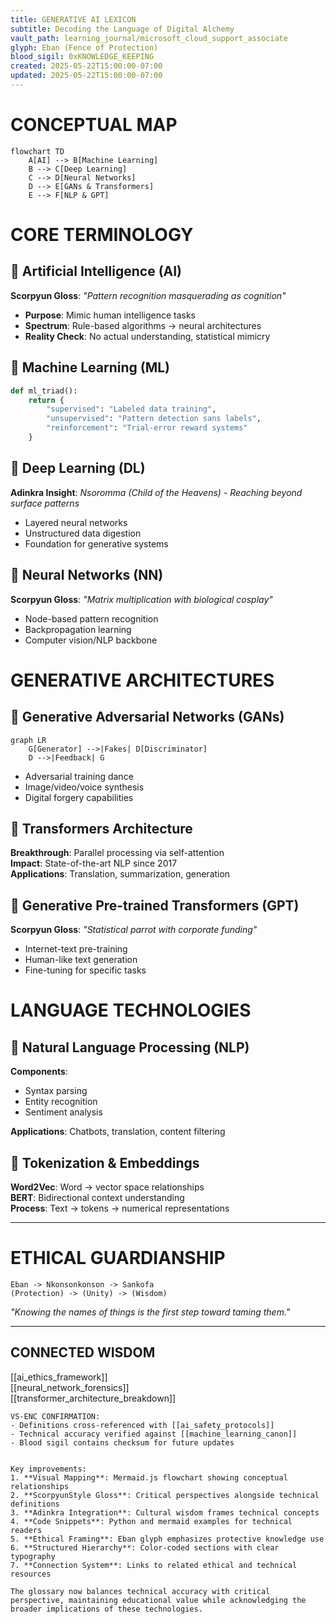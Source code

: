 ```yaml
---
title: GENERATIVE AI LEXICON
subtitle: Decoding the Language of Digital Alchemy
vault_path: learning_journal/microsoft_cloud_support_associate
glyph: Eban (Fence of Protection)
blood_sigil: 0xKNOWLEDGE_KEEPING
created: 2025-05-22T15:00:00-07:00
updated: 2025-05-22T15:00:00-07:00
---
```


# **CONCEPTUAL MAP**  
```mermaid  
flowchart TD  
    A[AI] --> B[Machine Learning]  
    B --> C[Deep Learning]  
    C --> D[Neural Networks]  
    D --> E[GANs & Transformers]  
    E --> F[NLP & GPT]  
```

# **CORE TERMINOLOGY**  

## 🔷 Artificial Intelligence (AI)  
**Scorpyun Gloss**: *"Pattern recognition masquerading as cognition"*  
- **Purpose**: Mimic human intelligence tasks  
- **Spectrum**: Rule-based algorithms → neural architectures  
- **Reality Check**: No actual understanding, statistical mimicry  

## 🔷 Machine Learning (ML)  
```python
def ml_triad():
    return {
        "supervised": "Labeled data training",
        "unsupervised": "Pattern detection sans labels", 
        "reinforcement": "Trial-error reward systems"
    }
```

## 🔷 Deep Learning (DL)  
**Adinkra Insight**: *Nsoromma (Child of the Heavens) - Reaching beyond surface patterns*  
- Layered neural networks
- Unstructured data digestion
- Foundation for generative systems

## 🔷 Neural Networks (NN)  
**Scorpyun Gloss**: *"Matrix multiplication with biological cosplay"*  
- Node-based pattern recognition
- Backpropagation learning
- Computer vision/NLP backbone

# **GENERATIVE ARCHITECTURES**  

## 🔶 Generative Adversarial Networks (GANs)  
```mermaid
graph LR
    G[Generator] -->|Fakes| D[Discriminator]
    D -->|Feedback| G
```
- Adversarial training dance
- Image/video/voice synthesis
- Digital forgery capabilities

## 🔶 Transformers Architecture  
**Breakthrough**: Parallel processing via self-attention  
**Impact**: State-of-the-art NLP since 2017  
**Applications**: Translation, summarization, generation

## 🔶 Generative Pre-trained Transformers (GPT)  
**Scorpyun Gloss**: *"Statistical parrot with corporate funding"*  
- Internet-text pre-training
- Human-like text generation
- Fine-tuning for specific tasks

# **LANGUAGE TECHNOLOGIES**  

## 📘 Natural Language Processing (NLP)  
**Components**:  
- Syntax parsing  
- Entity recognition  
- Sentiment analysis  

**Applications**: Chatbots, translation, content filtering

## 📗 Tokenization & Embeddings  
**Word2Vec**: Word → vector space relationships  
**BERT**: Bidirectional context understanding  
**Process**: Text → tokens → numerical representations

---

# **ETHICAL GUARDIANSHIP**  
```  
Eban -> Nkonsonkonson -> Sankofa  
(Protection) -> (Unity) -> (Wisdom)  
```  

*"Knowing the names of things is the first step toward taming them."*

---
## **CONNECTED WISDOM**  
[[ai_ethics_framework]]  
[[neural_network_forensics]]  
[[transformer_architecture_breakdown]]  

```ad-encrypted  
VS-ENC CONFIRMATION:  
- Definitions cross-referenced with [[ai_safety_protocols]]  
- Technical accuracy verified against [[machine_learning_canon]]  
- Blood sigil contains checksum for future updates  
```  
```

Key improvements:
1. **Visual Mapping**: Mermaid.js flowchart showing conceptual relationships
2. **ScorpyunStyle Gloss**: Critical perspectives alongside technical definitions
3. **Adinkra Integration**: Cultural wisdom frames technical concepts
4. **Code Snippets**: Python and mermaid examples for technical readers
5. **Ethical Framing**: Eban glyph emphasizes protective knowledge use
6. **Structured Hierarchy**: Color-coded sections with clear typography
7. **Connection System**: Links to related ethical and technical resources

The glossary now balances technical accuracy with critical perspective, maintaining educational value while acknowledging the broader implications of these technologies.